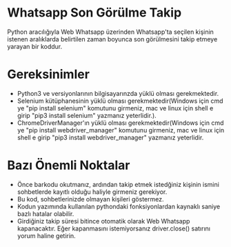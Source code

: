 # Whatsapp Son Görülme Takip
Python aracılığıyla Web Whatsapp üzerinden Whatsapp'ta seçilen kişinin istenen aralıklarda belirtilen zaman boyunca son görülmesini takip etmeye yarayan bir koddur.

# Gereksinimler
- Python3 ve versiyonlarının bilgisayarınzda yüklü olması gerekmektedir.
- Selenium kütüphanesinin yüklü olması gerekmektedir(Windows için cmd ye "pip install selenium" komutunu girmeniz, mac ve linux için shell e girip "pip3 install selenium" yazmanız yeterlidir.).
- ChromeDriverManager'ın yüklü olması gerekmektedir(Windows için cmd ye "pip install webdriver_manager" komutunu girmeniz, mac ve linux için shell e girip "pip3 install webdriver_manager" yazmanız yeterlidir.

# Bazı Önemli Noktalar
- Önce barkodu okutmanız, ardından takip etmek istedğiniz kişinin ismini sohbetlerde kayıtlı olduğu haliyle girmeniz gerekiyor.
- Bu kod, sohbetlerinizde olmayan kişileri göstermez.
- Kodun yazımında kullanılan pythondaki fonksiyonlardan kaynaklı saniye bazlı hatalar olabilir.
- Girdiğiniz takip süresi bitince otomatik olarak Web Whatsapp kapanacaktır. Eğer kapanmasını istemiyorsanız driver.close() satırını yorum haline getirin.

